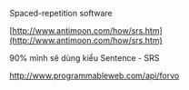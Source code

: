 Spaced-repetition software

[http://www.antimoon.com/how/srs.htm](http://www.antimoon.com/how/srs.htm)

90% mình sẽ dùng kiểu Sentence - SRS

http://www.programmableweb.com/api/forvo
